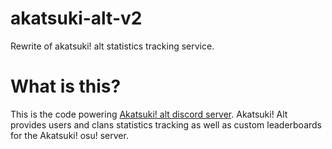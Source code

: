 # akatsuki-alt-v2
Rewrite of akatsuki! alt statistics tracking service.
# What is this?

This is the code powering [Akatsuki! alt discord server](https://discord.gg/dGeZ9ugUx9).
Akatsuki! Alt provides users and clans statistics tracking as well as custom leaderboards for the Akatsuki! osu! server.
